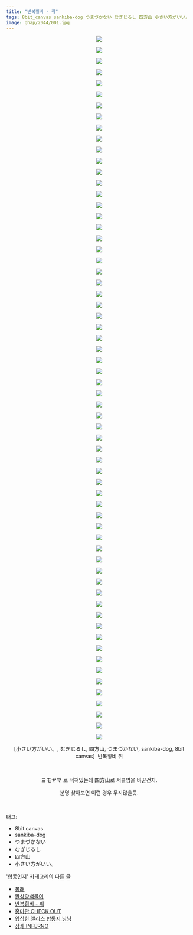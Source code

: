 ```yaml
---
title: "반복횡비 - 취"
tags: 8bit_canvas sankiba-dog つまづかない むぎじるし 四方山 小さい方がいい。 합동인지
image: ghap/2044/001.jpg
---
```

<div class="article">
<p style="text-align: center; clear: none; float: none;"><img src="{{ site.nasurl }}/ghap/2044/001.jpg"/></p>
<p style="text-align: center; clear: none; float: none;"><img src="{{ site.nasurl }}/ghap/2044/002.jpg"/></p>
<p style="text-align: center; clear: none; float: none;"><img src="{{ site.nasurl }}/ghap/2044/003.jpg"/></p>
<p style="text-align: center; clear: none; float: none;"><img src="{{ site.nasurl }}/ghap/2044/004.jpg"/></p>
<p style="text-align: center; clear: none; float: none;"><img src="{{ site.nasurl }}/ghap/2044/005.jpg"/></p>
<p style="text-align: center; clear: none; float: none;"><img src="{{ site.nasurl }}/ghap/2044/006.jpg"/></p>
<p style="text-align: center; clear: none; float: none;"><img src="{{ site.nasurl }}/ghap/2044/007.jpg"/></p>
<p style="text-align: center; clear: none; float: none;"><img src="{{ site.nasurl }}/ghap/2044/008.jpg"/></p>
<p style="text-align: center; clear: none; float: none;"><img src="{{ site.nasurl }}/ghap/2044/009.jpg"/></p>
<p style="text-align: center; clear: none; float: none;"><img src="{{ site.nasurl }}/ghap/2044/010.jpg"/></p>
<p style="text-align: center; clear: none; float: none;"><img src="{{ site.nasurl }}/ghap/2044/011.jpg"/></p>
<p style="text-align: center; clear: none; float: none;"><img src="{{ site.nasurl }}/ghap/2044/012.jpg"/></p>
<p style="text-align: center; clear: none; float: none;"><img src="{{ site.nasurl }}/ghap/2044/013.jpg"/></p>
<p style="text-align: center; clear: none; float: none;"><img src="{{ site.nasurl }}/ghap/2044/014.jpg"/></p>
<p style="text-align: center; clear: none; float: none;"><img src="{{ site.nasurl }}/ghap/2044/015.jpg"/></p>
<p style="text-align: center; clear: none; float: none;"><img src="{{ site.nasurl }}/ghap/2044/016.jpg"/></p>
<p style="text-align: center; clear: none; float: none;"><img src="{{ site.nasurl }}/ghap/2044/017.jpg"/></p>
<p style="text-align: center; clear: none; float: none;"><img src="{{ site.nasurl }}/ghap/2044/018.jpg"/></p>
<p style="text-align: center; clear: none; float: none;"><img src="{{ site.nasurl }}/ghap/2044/019.jpg"/></p>
<p style="text-align: center; clear: none; float: none;"><img src="{{ site.nasurl }}/ghap/2044/020.jpg"/></p>
<p style="text-align: center; clear: none; float: none;"><img src="{{ site.nasurl }}/ghap/2044/021.jpg"/></p>
<p style="text-align: center; clear: none; float: none;"><img src="{{ site.nasurl }}/ghap/2044/022.jpg"/></p>
<p style="text-align: center; clear: none; float: none;"><img src="{{ site.nasurl }}/ghap/2044/023.jpg"/></p>
<p style="text-align: center; clear: none; float: none;"><img src="{{ site.nasurl }}/ghap/2044/024.jpg"/></p>
<p style="text-align: center; clear: none; float: none;"><img src="{{ site.nasurl }}/ghap/2044/025.jpg"/></p>
<p style="text-align: center; clear: none; float: none;"><img src="{{ site.nasurl }}/ghap/2044/026.jpg"/></p>
<p style="text-align: center; clear: none; float: none;"><img src="{{ site.nasurl }}/ghap/2044/027.jpg"/></p>
<p style="text-align: center; clear: none; float: none;"><img src="{{ site.nasurl }}/ghap/2044/028.jpg"/></p>
<p style="text-align: center; clear: none; float: none;"><img src="{{ site.nasurl }}/ghap/2044/029.jpg"/></p>
<p style="text-align: center; clear: none; float: none;"><img src="{{ site.nasurl }}/ghap/2044/030.jpg"/></p>
<p style="text-align: center; clear: none; float: none;"><img src="{{ site.nasurl }}/ghap/2044/031.jpg"/></p>
<p style="text-align: center; clear: none; float: none;"><img src="{{ site.nasurl }}/ghap/2044/032.jpg"/></p>
<p style="text-align: center; clear: none; float: none;"><img src="{{ site.nasurl }}/ghap/2044/033.jpg"/></p>
<p style="text-align: center; clear: none; float: none;"><img src="{{ site.nasurl }}/ghap/2044/034.jpg"/></p>
<p style="text-align: center; clear: none; float: none;"><img src="{{ site.nasurl }}/ghap/2044/035.jpg"/></p>
<p style="text-align: center; clear: none; float: none;"><img src="{{ site.nasurl }}/ghap/2044/036.jpg"/></p>
<p style="text-align: center; clear: none; float: none;"><img src="{{ site.nasurl }}/ghap/2044/037.jpg"/></p>
<p style="text-align: center; clear: none; float: none;"><img src="{{ site.nasurl }}/ghap/2044/038.jpg"/></p>
<p style="text-align: center; clear: none; float: none;"><img src="{{ site.nasurl }}/ghap/2044/039.jpg"/></p>
<p style="text-align: center; clear: none; float: none;"><img src="{{ site.nasurl }}/ghap/2044/040.jpg"/></p>
<p style="text-align: center; clear: none; float: none;"><img src="{{ site.nasurl }}/ghap/2044/041.jpg"/></p>
<p style="text-align: center; clear: none; float: none;"><img src="{{ site.nasurl }}/ghap/2044/042.jpg"/></p>
<p style="text-align: center; clear: none; float: none;"><img src="{{ site.nasurl }}/ghap/2044/043.jpg"/></p>
<p style="text-align: center; clear: none; float: none;"><img src="{{ site.nasurl }}/ghap/2044/044.jpg"/></p>
<p style="text-align: center; clear: none; float: none;"><img src="{{ site.nasurl }}/ghap/2044/045.jpg"/></p>
<p style="text-align: center; clear: none; float: none;"><img src="{{ site.nasurl }}/ghap/2044/046.jpg"/></p>
<p style="text-align: center; clear: none; float: none;"><img src="{{ site.nasurl }}/ghap/2044/047.jpg"/></p>
<p style="text-align: center; clear: none; float: none;"><img src="{{ site.nasurl }}/ghap/2044/048.jpg"/></p>
<p style="text-align: center; clear: none; float: none;"><img src="{{ site.nasurl }}/ghap/2044/049.jpg"/></p>
<p style="text-align: center; clear: none; float: none;"><img src="{{ site.nasurl }}/ghap/2044/050.jpg"/></p>
<p style="text-align: center; clear: none; float: none;"><img src="{{ site.nasurl }}/ghap/2044/051.jpg"/></p>
<p style="text-align: center; clear: none; float: none;"><img src="{{ site.nasurl }}/ghap/2044/052.jpg"/></p>
<p style="text-align: center; clear: none; float: none;"><img src="{{ site.nasurl }}/ghap/2044/053.jpg"/></p>
<p style="text-align: center; clear: none; float: none;"><img src="{{ site.nasurl }}/ghap/2044/054.jpg"/></p>
<p style="text-align: center; clear: none; float: none;"><img src="{{ site.nasurl }}/ghap/2044/055.jpg"/></p>
<p style="text-align: center; clear: none; float: none;"><img src="{{ site.nasurl }}/ghap/2044/056.jpg"/></p>
<p style="text-align: center; clear: none; float: none;"><img src="{{ site.nasurl }}/ghap/2044/057.jpg"/></p>
<p style="text-align: center; clear: none; float: none;"><img src="{{ site.nasurl }}/ghap/2044/058.jpg"/></p>
<p style="text-align: center; clear: none; float: none;"><img src="{{ site.nasurl }}/ghap/2044/059.jpg"/></p>
<p style="text-align: center; clear: none; float: none;"><img src="{{ site.nasurl }}/ghap/2044/060.jpg"/></p>
<p style="text-align: center; clear: none; float: none;"><img src="{{ site.nasurl }}/ghap/2044/061.jpg"/></p>
<p style="text-align: center; clear: none; float: none;"><img src="{{ site.nasurl }}/ghap/2044/062.jpg"/></p>
<p style="text-align: center; clear: none; float: none;"><img src="{{ site.nasurl }}/ghap/2044/063.jpg"/></p>
<p style="text-align: center; clear: none; float: none;"><img src="{{ site.nasurl }}/ghap/2044/064.jpg"/></p>
<p style="text-align: center; clear: none; float: none;">[小さい方がいい。, むぎじるし, 四方山, つまづかない, sankiba-dog, 8bit canvas]  반복횡비 취</p>
<p style="text-align: center; clear: none; float: none;"><br/></p>
<p style="text-align: center; clear: none; float: none;">ヨモヤマ 로 적혀있는데 四方山로 서클명을 바꾼건지.</p>
<p style="text-align: center; clear: none; float: none;">분명 찾아보면 이런 경우 무지많을듯.</p>
<p><br/></p>
</div><div class="tagTrail">
<p>태그: </p>
<ul>
<li>8bit canvas</li>
<li>sankiba-dog</li>
<li>つまづかない</li>
<li>むぎじるし</li>
<li>四方山</li>
<li>小さい方がいい。</li>
</ul>
</div><div class="another">
<p>'합동인지' 카테고리의 다른 글</p>
<ul>
<li><a href="/2016-09-09-ghap_2075">봉래</a></li>
<li><a href="/2016-09-08-ghap_2061">환상향백물어</a></li>
<li><a href="/2016-09-07-ghap_2044">반복횡비 - 취</a></li>
<li><a href="/2016-09-07-ghap_2029">홍마관 CHECK OUT</a></li>
<li><a href="/2016-09-06-ghap_2023">얍샵한 앨리스 합동지 냥냥</a></li>
<li><a href="/2016-09-04-ghap_1992">상쇄 INFERNO</a></li>
</ul>
</div><div class="cb_module cb_fluid">
<div class="cb_wrt cb_profile">
</div><!-- commentList close -->
</div>